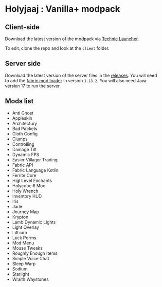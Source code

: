 # Holyjaaj : Vanilla+ modpack

## Client-side
Download the latest version of the modpack via [Technic Launcher](https://www.technicpack.net/modpack/holyjaaj.1931807).

To edit, clone the repo and look at the `client` folder.

## Server side
Download the latest version of the server files in the [releases](https://github.com/Captn138/holyjaaj-vanillaplus-modpack/releases/latest).
You will need to add the [fabric mod loader](https://fabricmc.net/) in version `1.18.2`.
You will also need Java version 17 to run the server.

## Mods list
- Anti Ghost
- Appleskin
- Architectury
- Bad Packets
- Cloth Config
- Clumps
- Controlling
- Damage Tilt
- Dynamic FPS
- Easier Villager Trading
- Fabric API
- Fabric Language Kotlin
- Ferrite Core
- Higl Level Enchants
- Holycube 6 Mod
- Holy Wrench
- Inventory HUD
- Iris
- Jade
- Journey Map
- Krypton
- Lamb Dynamic Lights
- Light Overlay
- Lithium
- Luck Perms
- Mod Menu
- Mouse Tweaks
- Roughly Enough Items
- Simple Voice Chat
- Sleep Warp
- Sodium
- Starlight
- Wraith Waystones